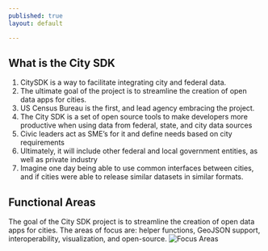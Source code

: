 ```yaml
---
published: true
layout: default

---
```

## What is the City SDK 
1.  CitySDK is a way to facilitate integrating city and federal data.
2.  The ultimate goal of the project is to streamline the creation of open data apps for cities.
3.  US Census Bureau is the first, and lead agency embracing the project. 
4.  The City SDK is a set of open source tools to make developers more productive  when using data from federal, state, and city data sources
5.  Civic leaders act as SME’s for it and define needs based on city requirements
6.  Ultimately, it will include other federal and local government entities, as well as private industry
7.  Imagine one day being able to use common interfaces between cities, and if cities were able to release similar datasets in similar formats.

## Functional Areas ##

The goal of the City SDK project is to streamline the creation of open data apps for cities.  The areas of focus are:  helper functions, GeoJSON support, interoperability, visualization, and open-source.
![Focus Areas](https://raw.githubusercontent.com/uscensusbureau/citysdk/gh-pages/static/img/FocusAreas.png)

<br>
<br/>



